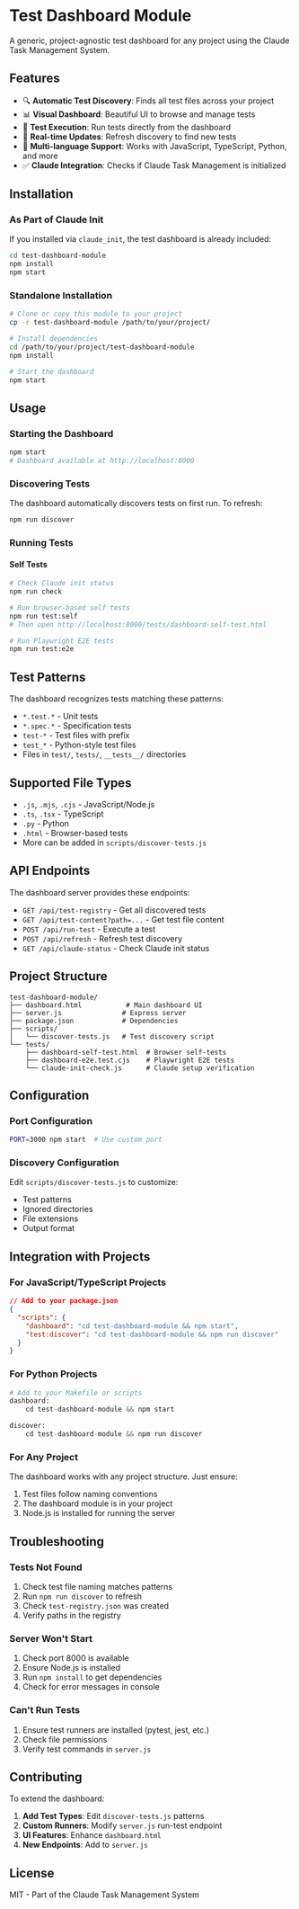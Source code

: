 # Test Dashboard Module

A generic, project-agnostic test dashboard for any project using the Claude Task Management System.

## Features

- 🔍 **Automatic Test Discovery**: Finds all test files across your project
- 📊 **Visual Dashboard**: Beautiful UI to browse and manage tests
- 🏃 **Test Execution**: Run tests directly from the dashboard
- 🔄 **Real-time Updates**: Refresh discovery to find new tests
- 🎯 **Multi-language Support**: Works with JavaScript, TypeScript, Python, and more
- ✅ **Claude Integration**: Checks if Claude Task Management is initialized

## Installation

### As Part of Claude Init

If you installed via `claude_init`, the test dashboard is already included:

```bash
cd test-dashboard-module
npm install
npm start
```

### Standalone Installation

```bash
# Clone or copy this module to your project
cp -r test-dashboard-module /path/to/your/project/

# Install dependencies
cd /path/to/your/project/test-dashboard-module
npm install

# Start the dashboard
npm start
```

## Usage

### Starting the Dashboard

```bash
npm start
# Dashboard available at http://localhost:8000
```

### Discovering Tests

The dashboard automatically discovers tests on first run. To refresh:

```bash
npm run discover
```

### Running Tests

#### Self Tests
```bash
# Check Claude init status
npm run check

# Run browser-based self tests
npm run test:self
# Then open http://localhost:8000/tests/dashboard-self-test.html

# Run Playwright E2E tests
npm run test:e2e
```

## Test Patterns

The dashboard recognizes tests matching these patterns:

- `*.test.*` - Unit tests
- `*.spec.*` - Specification tests
- `test-*` - Test files with prefix
- `test_*` - Python-style test files
- Files in `test/`, `tests/`, `__tests__/` directories

## Supported File Types

- `.js`, `.mjs`, `.cjs` - JavaScript/Node.js
- `.ts`, `.tsx` - TypeScript
- `.py` - Python
- `.html` - Browser-based tests
- More can be added in `scripts/discover-tests.js`

## API Endpoints

The dashboard server provides these endpoints:

- `GET /api/test-registry` - Get all discovered tests
- `GET /api/test-content?path=...` - Get test file content
- `POST /api/run-test` - Execute a test
- `POST /api/refresh` - Refresh test discovery
- `GET /api/claude-status` - Check Claude init status

## Project Structure

```
test-dashboard-module/
├── dashboard.html           # Main dashboard UI
├── server.js               # Express server
├── package.json            # Dependencies
├── scripts/
│   └── discover-tests.js   # Test discovery script
└── tests/
    ├── dashboard-self-test.html  # Browser self-tests
    ├── dashboard-e2e.test.cjs    # Playwright E2E tests
    └── claude-init-check.js      # Claude setup verification
```

## Configuration

### Port Configuration

```bash
PORT=3000 npm start  # Use custom port
```

### Discovery Configuration

Edit `scripts/discover-tests.js` to customize:
- Test patterns
- Ignored directories
- File extensions
- Output format

## Integration with Projects

### For JavaScript/TypeScript Projects

```json
// Add to your package.json
{
  "scripts": {
    "dashboard": "cd test-dashboard-module && npm start",
    "test:discover": "cd test-dashboard-module && npm run discover"
  }
}
```

### For Python Projects

```python
# Add to your Makefile or scripts
dashboard:
    cd test-dashboard-module && npm start

discover:
    cd test-dashboard-module && npm run discover
```

### For Any Project

The dashboard works with any project structure. Just ensure:
1. Test files follow naming conventions
2. The dashboard module is in your project
3. Node.js is installed for running the server

## Troubleshooting

### Tests Not Found

1. Check test file naming matches patterns
2. Run `npm run discover` to refresh
3. Check `test-registry.json` was created
4. Verify paths in the registry

### Server Won't Start

1. Check port 8000 is available
2. Ensure Node.js is installed
3. Run `npm install` to get dependencies
4. Check for error messages in console

### Can't Run Tests

1. Ensure test runners are installed (pytest, jest, etc.)
2. Check file permissions
3. Verify test commands in `server.js`

## Contributing

To extend the dashboard:

1. **Add Test Types**: Edit `discover-tests.js` patterns
2. **Custom Runners**: Modify `server.js` run-test endpoint
3. **UI Features**: Enhance `dashboard.html`
4. **New Endpoints**: Add to `server.js`

## License

MIT - Part of the Claude Task Management System